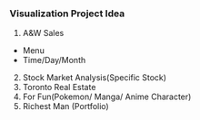 ### Visualization Project Idea
1. A&W Sales 
  * Menu
  * Time/Day/Month
2. Stock Market Analysis(Specific Stock)
3. Toronto Real Estate
4. For Fun(Pokemon/ Manga/ Anime Character)
5. Richest Man (Portfolio)
